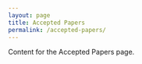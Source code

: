 ```yaml
---
layout: page
title: Accepted Papers
permalink: /accepted-papers/
---
```

Content for the Accepted Papers page.